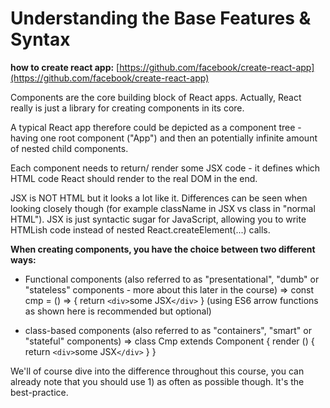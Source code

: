# Understanding the Base Features & Syntax

**how to create react app:**
[https://github.com/facebook/create-react-app](https://github.com/facebook/create-react-app)

Components are the core building block of React apps. Actually, React really is just a library for creating components in its core.

A typical React app therefore could be depicted as a component tree - having one root component ("App") and then an potentially infinite amount of nested child components.

Each component needs to return/ render some JSX code - it defines which HTML code React should render to the real DOM in the end.

JSX is NOT HTML but it looks a lot like it. Differences can be seen when looking closely though (for example className in JSX vs class in "normal HTML"). JSX is just syntactic sugar for JavaScript, allowing you to write HTMLish code instead of nested React.createElement(...) calls.

**When creating components, you have the choice between two different ways:**

* Functional components (also referred to as "presentational", "dumb" or "stateless" components - more about this later in the course) => const cmp = () => { return `<div>`some JSX`</div>` } (using ES6 arrow functions as shown here is recommended but optional)

* class-based components (also referred to as "containers", "smart" or "stateful" components) => class Cmp extends Component { render () { return `<div>`some JSX`</div>` } } 

We'll of course dive into the difference throughout this course, you can already note that you should use 1) as often as possible though. It's the best-practice.